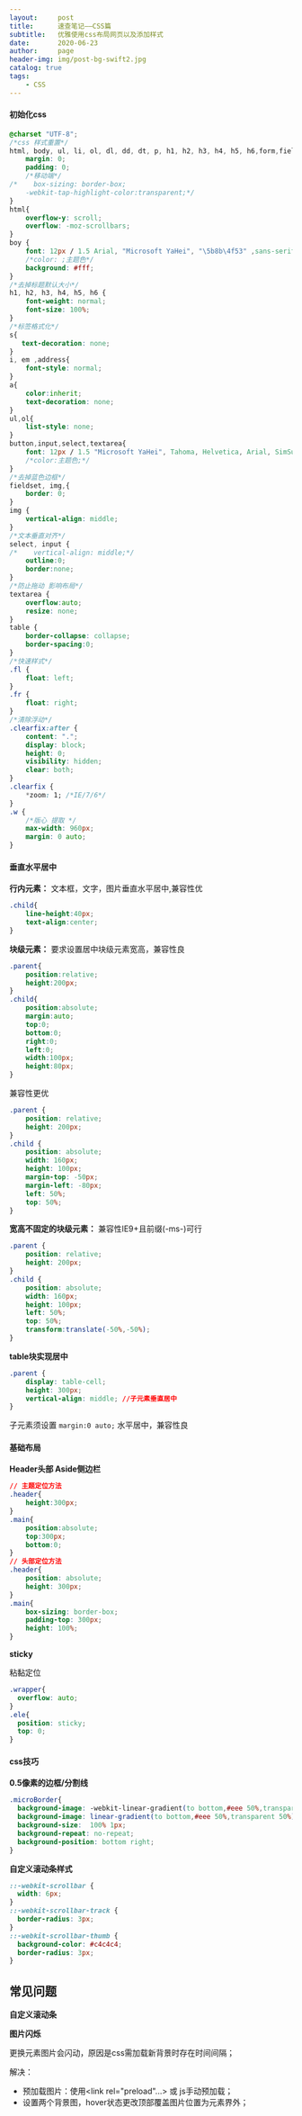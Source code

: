 ```yaml
---
layout:     post
title:      速查笔记——CSS篇
subtitle:   优雅使用css布局网页以及添加样式
date:       2020-06-23
author:     page
header-img: img/post-bg-swift2.jpg
catalog: true
tags:
    - CSS
---
```


#### 初始化css

```css
@charset "UTF-8";
/*css 样式重置*/
html, body, ul, li, ol, dl, dd, dt, p, h1, h2, h3, h4, h5, h6,form,fieldset,legend,input,button,textarea,div,th,td{
    margin: 0;
    padding: 0;
    /*移动端*/
/*    box-sizing: border-box;
    -webkit-tap-highlight-color:transparent;*/
}
html{
    overflow-y: scroll;
    overflow: -moz-scrollbars;
}
boy {
    font: 12px / 1.5 Arial, "Microsoft YaHei", "\5b8b\4f53" ,sans-serif; /*宋体 unicode */
    /*color: ;主题色*/
    background: #fff;
}
/*去掉标题默认大小*/
h1, h2, h3, h4, h5, h6 {
    font-weight: normal;
    font-size: 100%;
}
/*标签格式化*/
s{
   text-decoration: none; 
}
i, em ,address{
    font-style: normal;
}
a{
    color:inherit;
    text-decoration: none;
}
ul,ol{
    list-style: none;
}
button,input,select,textarea{
    font: 12px / 1.5 "Microsoft YaHei", Tahoma, Helvetica, Arial, SimSun, sans-serif; /*宋体 unicode */
    /*color:主题色;*/
}
/*去掉蓝色边框*/
fieldset, img,{
    border: 0;
}
img {
    vertical-align: middle;
}
/*文本垂直对齐*/
select, input {
/*    vertical-align: middle;*/
    outline:0;
    border:none;
}
/*防止拖动 影响布局*/
textarea {
    overflow:auto;
    resize: none;
}
table {
    border-collapse: collapse;
    border-spacing:0;
}
/*快速样式*/
.fl {
    float: left;
}
.fr {
    float: right;
}
/*清除浮动*/
.clearfix:after {
    content: ".";
    display: block;
    height: 0;
    visibility: hidden;
    clear: both;
}
.clearfix {
    *zoom: 1; /*IE/7/6*/
}
.w {
    /*版心 提取 */
    max-width: 960px;
    margin: 0 auto;
}
```

#### 垂直水平居中

**行内元素：** 文本框，文字，图片垂直水平居中,兼容性优

```css
.child{
    line-height:40px;
    text-align:center;
}
```

**块级元素：** 要求设置居中块级元素宽高，兼容性良

```css
.parent{
    position:relative;
    height:200px;
}
.child{
    position:absolute;
    margin:auto;
    top:0;
    bottom:0;
    right:0;
    left:0;
    width:100px;
    height:80px;
}
```

兼容性更优

```css
.parent {
    position: relative;
    height: 200px;
}
.child {
    position: absolute;
    width: 160px;
    height: 100px;
    margin-top: -50px;
    margin-left: -80px;
    left: 50%;
    top: 50%;
}
```

**宽高不固定的块级元素：** 兼容性IE9+且前缀(-ms-)可行

```css
.parent {
    position: relative;
    height: 200px;
}
.child {
    position: absolute;
    width: 160px;
    height: 100px;
    left: 50%;
    top: 50%;
    transform:translate(-50%,-50%);
}
```

**table块实现居中**

```css
.parent {
    display: table-cell;
    height: 300px;
    vertical-align: middle; //子元素垂直居中
}
```

子元素须设置 `margin:0 auto;` 水平居中，兼容性良

#### 基础布局

**Header头部 Aside侧边栏**

```css
// 主题定位方法
.header{
    height:300px;
}
.main{
    position:absolute;
    top:300px;
    bottom:0;
}
// 头部定位方法
.header{
    position: absolute;
    height: 300px;
}
.main{
    box-sizing: border-box;
    padding-top: 300px;
    height: 100%;
}
```

**sticky**

粘黏定位

```css
.wrapper{
  overflow: auto;
}
.ele{
  position: sticky;
  top: 0;
}
```

#### css技巧

**0.5像素的边框/分割线**

```css
.microBorder{
  background-image: -webkit-linear-gradient(to bottom,#eee 50%,transparent 50%);
  background-image: linear-gradient(to bottom,#eee 50%,transparent 50%); 
  background-size:  100% 1px;
  background-repeat: no-repeat; 
  background-position: bottom right;
}
```

**自定义滚动条样式**

```css
::-webkit-scrollbar {
  width: 6px;
}
::-webkit-scrollbar-track {
  border-radius: 3px;
}
::-webkit-scrollbar-thumb {
  background-color: #c4c4c4;
  border-radius: 3px;
}
```

## 常见问题

**自定义滚动条**

**图片闪烁**

更换元素图片会闪动，原因是css需加载新背景时存在时间间隔；

解决：

- 预加载图片：使用<link rel="preload"...> 或 js手动预加载； 
- 设置两个背景图，hover状态更改顶部覆盖图片位置为元素界外；